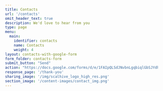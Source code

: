 ```yaml
---
title: Contacts
url: '/contacts'
omit_header_text: true
description: We'd love to hear from you
type: page
menu:
  main:
    identifier: contacts
    name: Contacts
    weight: 4
layout: contacts-with-google-form
form_folder: contacts-form
submit_button: "Send"
action: "https://docs.google.com/forms/d/e/1FAIpQLSdJNvbnLgqbiqlGbSJYdhe6gKUHQy2QotiD7aJABhYmIvZWFw/formResponse"
response_page: '/thank-you'
sharing_image: '/img/scalhive_logo_high_res.png'
section_image: '/content-images/contact_img.png'
---
```


